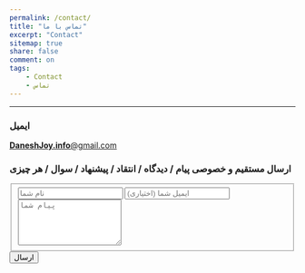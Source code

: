 ```yaml
---
permalink: /contact/
title: "تماس با ما"
excerpt: "Contact"
sitemap: true
share: false
comment: on
tags:
    - Contact
    - تماس
---
```


-------------------------------------
### ایمیل
<a href="mailto:DaneshJoy.info@gmail.com" target="_blank" class="btn btn--default btn-lg" role="button"> **DaneshJoy.info**@gmail.com </a>

###  ارسال مستقیم و خصوصی پیام / دیدگاه / انتقاد / پیشنهاد / سوال / هر چیزی

<!-- <iframe src="https://docs.google.com/forms/d/e/1FAIpQLScFAgB1FNCANLIH-6sx1zbGt6Oj9m6-sgZBhlgss73DukyMig/viewform?embedded=true" width="640" height="796" frameborder="0" marginheight="0" marginwidth="0">Loading...</iframe>  -->

<form id="fs-frm" name="simple-contact-form" accept-charset="utf-8" action="https://formspree.io/f/myybdbql" method="post">
  <fieldset id="fs-frm-inputs">
    <!-- <label for="full-name">نام</label> -->
    <input type="text" name="name" id="full-name" placeholder="نام شما" required="">
    <!-- <label for="email-address">ایمیل</label> -->
    <input type="email" name="_replyto" id="email-address" placeholder="ایمیل شما (اختیاری)">
    <!-- <label for="message">پیام</label> -->
    <textarea rows="5" name="message" id="message" placeholder="پیام شما" required=""></textarea>
    <input type="hidden" name="_subject" id="email-subject" value="DaneshJoy.ir Contact Form">
  </fieldset>
  <input type="submit" value="ارسال">
</form>
